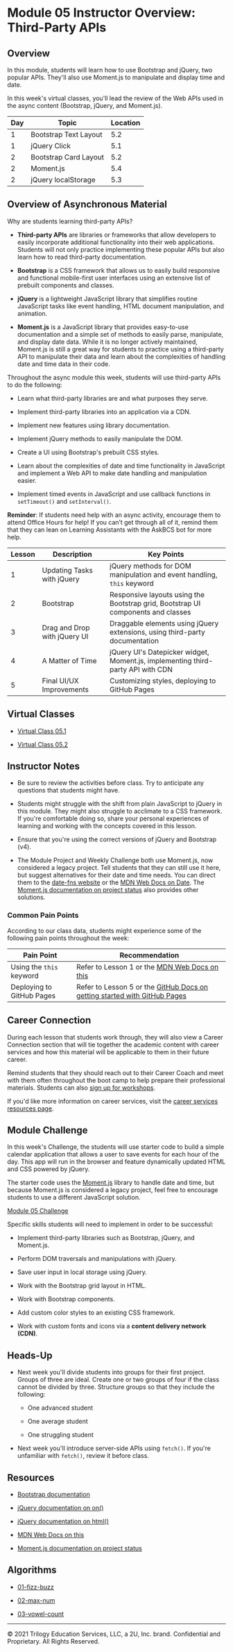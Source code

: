 # Module 05 Instructor Overview: Third-Party APIs

## Overview

In this module, students will learn how to use Bootstrap and jQuery, two popular APIs. They'll also use Moment.js to manipulate and display time and date.

In this week's virtual classes, you'll lead the review of the Web APIs used in the async content (Bootstrap, jQuery, and Moment.js).

| Day  | Topic                  | Location |
| ---  | ---                    | ---      |
| 1    | Bootstrap Text Layout  | 5.2      |
| 1    | jQuery Click           | 5.1      |
| 2    | Bootstrap Card Layout  | 5.2      |
| 2    | Moment.js              | 5.4      |
| 2    | jQuery localStorage    | 5.3      |

## Overview of Asynchronous Material 

Why are students learning third-party APIs?

* **Third-party APIs** are libraries or frameworks that allow developers to easily incorporate additional functionality into their web applications. Students will not only practice implementing these popular APIs but also learn how to read third-party documentation.

* **Bootstrap** is a CSS framework that allows us to easily build responsive and functional mobile-first user interfaces using an extensive list of prebuilt components and classes. 

* **jQuery** is a lightweight JavaScript library that simplifies routine JavaScript tasks like event handling, HTML document manipulation, and animation.

* **Moment.js** is a JavaScript library that provides easy-to-use documentation and a simple set of methods to easily parse, manipulate, and display date data. While it is no longer actively maintained, Moment.js is still a great way for students to practice using a third-party API to manipulate their data and learn about the complexities of handling date and time data in their code.  

Throughout the async module this week, students will use third-party APIs to do the following:

* Learn what third-party libraries are and what purposes they serve.

* Implement third-party libraries into an application via a CDN.

* Implement new features using library documentation.

* Implement jQuery methods to easily manipulate the DOM.

* Create a UI using Bootstrap's prebuilt CSS styles.

* Learn about the complexities of date and time functionality in JavaScript and implement a Web API to make date handling and manipulation easier.

* Implement timed events in JavaScript and use callback functions in `setTimeout()` and `setInterval()`.

**Reminder**: If students need help with an async activity, encourage them to attend Office Hours for help! If you can’t get through all of it, remind them that they can lean on Learning Assistants with the AskBCS bot for more help.

| Lesson           | Description                    | Key Points                                                                      |
| ---              | ---                            | ---                                                                             |
| 1                | Updating Tasks with jQuery     | jQuery methods for DOM manipulation and event handling, `this` keyword          |
| 2                | Bootstrap                      | Responsive layouts using the Bootstrap grid, Bootstrap UI components and classes              |   
| 3                | Drag and Drop with jQuery UI   | Draggable elements using jQuery extensions, using third-party documentation     | 
| 4                | A Matter of Time               | jQuery UI's Datepicker widget, Moment.js, implementing third-party API with CDN |
| 5                | Final UI/UX Improvements       | Customizing styles, deploying to GitHub Pages                                   |

## Virtual Classes

* [Virtual Class 05.1](./05.1-REQUIRED.md)

* [Virtual Class 05.2](./05.2-REQUIRED.md)

## Instructor Notes

* Be sure to review the activities before class. Try to anticipate any questions that students might have.

* Students might struggle with the shift from plain JavaScript to jQuery in this module. They might also struggle to acclimate to a CSS framework. If you're comfortable doing so, share your personal experiences of learning and working with the concepts covered in this lesson.

* Ensure that you're using the correct versions of jQuery and Bootstrap (v4).

* The Module Project and Weekly Challenge both use Moment.js, now considered a legacy project. Tell students that they can still use it here, but suggest alternatives for their date and time needs. You can direct them to the [date-fns website](https://date-fns.org/) or the [MDN Web Docs on Date](https://developer.mozilla.org/en-US/docs/Web/JavaScript/Reference/Global_Objects/Date). The [Moment.js documentation on project status](https://momentjs.com/docs/#/-project-status/) also provides other solutions. 

### Common Pain Points

According to our class data, students might experience some of the following pain points throughout the week:

| Pain Point                          | Recommendation                                                          |
| ---                                 | ---                  |
| Using the `this` keyword                  | Refer to Lesson 1 or the [MDN Web Docs on this](https://developer.mozilla.org/en-US/docs/Web/JavaScript/Reference/Operators/this) |
| Deploying to GitHub Pages          | Refer to Lesson 5 or the [GitHub Docs on getting started with GitHub Pages](https://docs.github.com/en/pages/getting-started-with-github-pages) |

## Career Connection

During each lesson that students work through, they will also view a Career Connection section that will tie together the academic content with career services and how this material will be applicable to them in their future career.

Remind students that they should reach out to their Career Coach and meet with them often throughout the boot camp to help prepare their professional materials. Students can also [sign up for workshops](https://careerservicesonlineevents.splashthat.com/).

If you'd like more information on career services, visit the [career services resources page](https://github.com/coding-boot-camp/fullstack-prework/pull/80/).

## Module Challenge

In this week's Challenge, the students will use starter code to build a simple calendar application that allows a user to save events for each hour of the day. This app will run in the browser and feature dynamically updated HTML and CSS powered by jQuery.

The starter code uses the [Moment.js](https://momentjs.com/) library to handle date and time, but because Moment.js is considered a legacy project, feel free to encourage students to use a different JavaScript solution.

[Module 05 Challenge](../../01-Class-Content/05-Third-Party-APIs/02-Challenge)

Specific skills students will need to implement in order to be successful:

* Implement third-party libraries such as Bootstrap, jQuery, and Moment.js.

* Perform DOM traversals and manipulations with jQuery.

* Save user input in local storage using jQuery.

* Work with the Bootstrap grid layout in HTML.

* Work with Bootstrap components.

* Add custom color styles to an existing CSS framework.

* Work with custom fonts and icons via a **content delivery network (CDN)**.

## Heads-Up

* Next week you'll divide students into groups for their first project. Groups of three are ideal. Create one or two groups of four if the class cannot be divided by three. Structure groups so that they include the following: 

  * One advanced student 
  
  * One average student
  
  * One struggling student

* Next week you'll introduce server-side APIs using `fetch()`. If you're unfamiliar with `fetch()`, review it before class.

## Resources

* [Bootstrap documentation](https://getbootstrap.com/docs/4.3/getting-started/introduction/)

* [jQuery documentation on on()](https://api.jquery.com/on/)

* [jQuery documentation on html()](https://api.jquery.com/html/)

* [MDN Web Docs on this](https://developer.mozilla.org/en-US/docs/Web/JavaScript/Reference/Operators/this)

* [Moment.js documentation on project status](https://momentjs.com/docs/)

## Algorithms

* [01-fizz-buzz](../../01-Class-Content/05-Third-Party-APIs/03-Algorithms/01-fizz-buzz)

* [02-max-num](../../01-Class-Content/05-Third-Party-APIs/03-Algorithms/02-max-num)

* [03-vowel-count](../../01-Class-Content/05-Third-Party-APIs/03-Algorithms/03-vowel-count)

---
© 2021 Trilogy Education Services, LLC, a 2U, Inc. brand. Confidential and Proprietary. All Rights Reserved.
